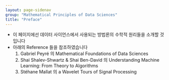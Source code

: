 ```yaml
---
layout: page-sidenav
group: "Mathematical Principles of Data Sciences"
title: "Preface"
---
```


- 이 페이지에선 데이터 사이언스에서 사용되는 방법론의 수학적 원리들을 소개할 것입니다
- 아래의 Reference 들을 참조하였습니다
	1. Gabriel Peyré 의 Mathematical Foundations of Data Sciences
	2. Shai Shalev-Shwartz & Shai Ben-David 의 Understanding Machine Learning: From Theory to Algorithms
	3. Stéhane Mallat 의 a Wavelet Tours of Signal Processing